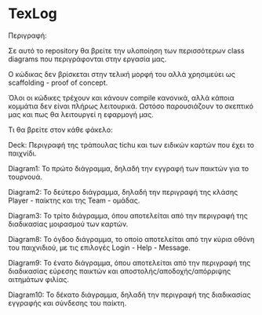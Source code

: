 # TexLog

Περιγραφή:

Σε αυτό το repository θα βρείτε την υλοποίηση των περισσότερων class diagrams που περιγράφονται στην εργασία μας.

Ο κώδικας δεν βρίσκεται στην τελική μορφή του αλλά χρησιμεύει ως scaffolding - proof of concept.

Όλοι οι κώδικες τρέχουν και κάνουν compile κανονικά, αλλά κάποια κομμάτια δεν είναι πλήρως λειτουρικά. Ωστόσο παρουσιάζουν το σκεπτικό μας και πως θα λειτουργεί η εφαρμογή μας.

Τι θα βρείτε στον κάθε φάκελο:

Deck: Περιγραφή της τράπουλας tichu και των ειδικών καρτών που έχει το παιχνίδι.

Diagram1: Το πρώτο διάγραμμα, δηλαδή την εγγραφή των παικτών για το τουρνουά.

Diagram2: Το δεύτερο διάγραμμα, δηλαδή την περιγραφή της κλάσης Player - παίκτης και της Team - ομάδας.

Diagram3: Το τρίτο διάγραμμα, όπου αποτελείται από την περιγραφή της διαδικασίας μοιρασμού των καρτών.

Diagram8: Το όγδοο διάγραμμα, το οποίο αποτελείται από την κύρια οθόνη του παιχνιδιού, με τις επιλογές Login - Help - Message.

Diagram9: Το ένατο διάγραμμα, όπου αποτελείται από την περιγραφή της διαδικασίας εύρεσης παικτών και αποστολής/αποδοχής/απόρριψης αιτημάτων φιλίας.

Diagram10: Το δέκατο διάγραμμα, δηλαδή την περιγραφή της διαδικασίας εγγραφής και σύνδεσης του παίκτη.
